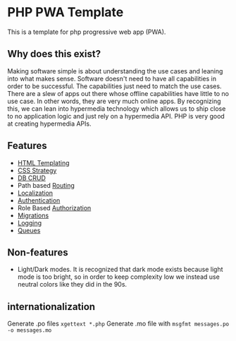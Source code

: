 # PHP PWA Template

This is a template for php progressive web app (PWA).

## Why does this exist?

Making software simple is about understanding the use cases and leaning into what
makes sense. Software doesn't need to have all capabilities in order to be successful.
The capabilities just need to match the use cases. There are a slew of apps out there
whose offline capabilities have little to no use case. In other words, they are very
much online apps. By recognizing this, we can lean into hypermedia technology which
allows us to ship close to no application logic and just rely on a hypermedia API.
PHP is very good at creating hypermedia APIs.

## Features

- [HTML Templating](docs/HTML_TEMPLATING.md)
- [CSS Strategy](docs/CSS_STRATEGY.md)
- [DB CRUD](docs/DB_CRUD.md)
- Path based [Routing](docs/ROUTING.md)
- [Localization](docs/LOCALIZATION.md)
- [Authentication](docs/AUTHENTICATION.md)
- Role Based [Authorization](docs/AUTHORIZATION.md)
- [Migrations](docs/MIGRATIONS.md)
- [Logging](docs/LOGGING.md)
- [Queues](docs/QUEUES.md)

## Non-features

- Light/Dark modes. It is recognized that dark mode exists because light mode is
  too bright, so in order to keep complexity low we instead use neutral colors like
  they did in the 90s.

## internationalization

Generate .po files `xgettext *.php`
Generate .mo file with `msgfmt messages.po -o messages.mo`
